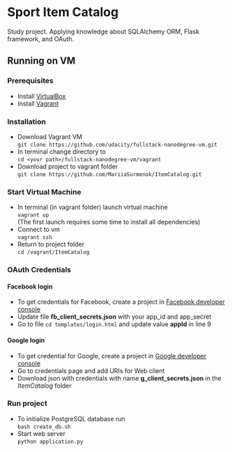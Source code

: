 # Sport Item Catalog
Study project. Applying knowledge
about SQLAlchemy ORM, Flask framework, and OAuth.

## Running on VM

### Prerequisites
* Install [VirtualBox](https://www.virtualbox.org/wiki/Downloads)
* Install [Vagrant](https://www.vagrantup.com/)

### Installation
* Download Vagrant VM<br>
`git clone https://github.com/udacity/fullstack-nanodegree-vm.git`
* In terminal change directory to<br>
`cd <your path>/fullstack-nanodegree-vm/vagrant`
* Download project to vagrant folder<br>
`git clone https://github.com/MariiaSurmenok/ItemCatalog.git`

### Start Virtual Machine
* In terminal (in vagrant folder) launch virtual machine<br>
`vagrant up`<br>
(The first launch requires some time to install all dependencies)
* Connect to vm<br>
`vagrant ssh`
* Return to project folder<br>
`cd /vagrant/ItemCatalog`

### OAuth Credentials

#### Facebook login
* To get credentials for Facebook, create a project in [Facebook developer console](https://developers.facebook.com/)
* Update file **fb_client_secrets.json** with your app_id and app_secret
* Go to file `cd templates/login.html` and update value **appId** in line 9

#### Google login
* To get credential for Google, create a project in [Google developer console](https://console.developers.google.com)
* Go to credentials page and add URIs for Web client
* Download json with credentials with name **g_client_secrets.json** in the *ItemCatalog* folder

### Run project
* To initialize PostgreSQL database run<br>
`bash create_db.sh`
* Start web server<br>
`python application.py`





